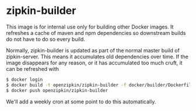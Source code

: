 # zipkin-builder

This image is for internal use only for building other Docker images. It refreshes a
cache of maven and npm dependencies so downstream builds do not have to do so every build.

Normally, zipkin-builder is updated as part of the normal master build of zipkin-server. This
means it accumulates old dependencies over time. If the image disappears for any reason, or it has
accumulated too much cruft, it can be refreshed with

```bash
$ docker login
$ docker build -t openzipkin/zipkin-builder -f docker/builder/Dockerfile .
$ docker push openzipkin/zipkin-builder
```

We'll add a weekly cron at some point to do this automatically.
